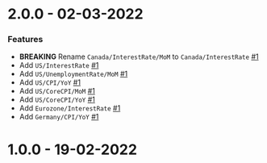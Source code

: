 2.0.0 - 02-03-2022
===================
### Features
* **BREAKING** Rename `Canada/InterestRate/MoM` to `Canada/InterestRate` [#1](https://github.com/Reiryoku-Technologies/Apollo/pull/1)
* Add `US/InterestRate` [#1](https://github.com/Reiryoku-Technologies/Apollo/pull/1)
* Add `US/UnemploymentRate/MoM` [#1](https://github.com/Reiryoku-Technologies/Apollo/pull/1)
* Add `US/CPI/YoY` [#1](https://github.com/Reiryoku-Technologies/Apollo/pull/1)
* Add `US/CoreCPI/MoM` [#1](https://github.com/Reiryoku-Technologies/Apollo/pull/1)
* Add `US/CoreCPI/YoY` [#1](https://github.com/Reiryoku-Technologies/Apollo/pull/1)
* Add `Eurozone/InterestRate` [#1](https://github.com/Reiryoku-Technologies/Apollo/pull/1)
* Add  `Germany/CPI/YoY` [#1](https://github.com/Reiryoku-Technologies/Apollo/pull/1)

1.0.0 - 19-02-2022
===================
